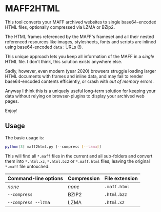 # MAFF2HTML

This tool converts your MAFF archived websites to single base64-encoded HTML files, optionally compressed via LZMA or BZip2.

The HTML frames referenced by the MAFF's frameset and all their nested referenced resources like images, stylesheets, fonts and scripts are inlined using base64-encoded `data:` URLs (!).

This unique approach lets you keep all information of the MAFF in a *single* HTML file.
I don't think, this solution exists anywhere else.

Sadly, however, even modern (year 2020) browsers struggle loading larger HTML documents with frames and inline data, and may fail to render base64-encoded contents efficiently, or crash with *out of memory* errors.

Anyway I think this is a uniquely useful long-term solution for keeping your data without relying on browser-plugins to display your archived web pages.

Enjoy!


## Usage
The basic usage is:

```bash
python[3] maff2html.py [--compress [--lzma]]
```

This will find all `*.maff` files in the current and all sub-folders and convert them into `*.html.xz`, `*.html.bz2` or `*.maff.html` files, leaving the original `*.maff` file untouched.

| Command-line options | Compression | File extension |
| -------------------- | ----------- | -------------- |
| *none*               | *none*      | `.maff.html`   |
| `--compress`         | BZIP2       | `.html.bz2`    |
| `--compress --lzma`  | LZMA        | `.html.xz`     |
